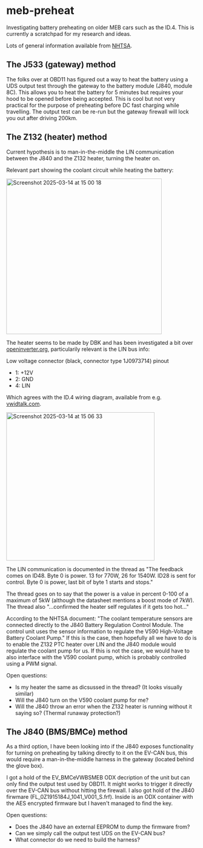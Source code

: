 # meb-preheat
Investigating battery preheating on older MEB cars such as the ID.4. This is currently a scratchpad for my research and ideas.

Lots of general information available from [NHTSA](https://static.nhtsa.gov/odi/tsbs/2021/MC-10186407-0001.pdf).

## The J533 (gateway) method
The folks over at OBD11 has figured out a way to heat the battery using a UDS output test through the gateway to the battery module (J840, module 8C). This allows you to heat the battery for 5 minutes but requires your hood to be opened before being accepted. This is cool but not very practical for the purpose of preheating before DC fast charging while travelling. The output test can be re-run but the gateway firewall will lock you out after driving 200km.

## The Z132 (heater) method
Current hypothesis is to man-in-the-middle the LIN communication between the J840 and the Z132 heater, turning the heater on.

Relevant part showing the coolant circuit while heating the battery:

<img width="410" alt="Screenshot 2025-03-14 at 15 00 18" src="https://github.com/user-attachments/assets/889807ee-34fd-44f2-a610-42f394f634ba" />

The heater seems to be made by DBK and has been investigated a bit over [openinverter.org](https://openinverter.org/forum/viewtopic.php?t=2211), particularily relevant is the LIN bus info:

Low voltage connector (black, connector type 1J0973714) pinout
 - 1: +12V
 - 2: GND
 - 4: LIN

Which agrees with the ID.4 wiring diagram, available from e.g. [vwidtalk.com](https://www.vwidtalk.com/threads/repair-manual-and-all-kinds-of-id-4-information.14263).

<img width="391" alt="Screenshot 2025-03-14 at 15 06 33" src="https://github.com/user-attachments/assets/dd0b78ba-e854-4e69-aba7-3779fff136a7" />

The LIN communication is documented in the thread as "The feedback comes on ID48. Byte 0 is power. 13 for 770W, 26 for 1540W. ID28 is sent for control. Byte 0 is power, last bit of byte 1 starts and stops."

The thread goes on to say that the power is a value in percent 0-100 of a maximum of 5kW (although the datasheet mentions a boost mode of 7kW). The thread also "...confirmed the heater self regulates if it gets too hot..."

According to the NHTSA document: "The coolant temperature sensors are connected directly to the J840 Battery Regulation Control Module. The control unit uses the sensor information to regulate the V590 High-Voltage Battery Coolant Pump." If this is the case, then hopefully all we have to do is to enable the Z132 PTC heater over LIN and the J840 module would regulate the coolant pump for us. If this is not the case, we would have to also interface with the V590 coolant pump, which is probably controlled using a PWM signal.

Open questions:
 - Is my heater the same as dicsussed in the thread? (It looks visually similar)
 - Will the J840 turn on the V590 coolant pump for me?
 - Will the J840 throw an error when the Z132 heater is running without it saying so? (Thermal runaway protection?)

## The J840 (BMS/BMCe) method
As a third option, I have been looking into if the J840 exposes functionality for turning on preheating by talking directly to it on the EV-CAN bus, this would require a man-in-the-middle harness in the gateway (located behind the glove box).

I got a hold of the EV_BMCeVWBSMEB ODX decription of the unit but can only find the output test used by OBD11. It might works to trigger it directly over the EV-CAN bus without hitting the firewall.
I also got hold of the J840 firwmare (FL_0Z1915184J_1041_V001_S.frf). Inside is an ODX container with the AES encrypted firmware but I haven't managed to find the key.

Open questions:
 - Does the J840 have an external EEPROM to dump the firmware from?
 - Can we simply call the output test UDS on the EV-CAN bus?
 - What connector do we need to build the harness?
